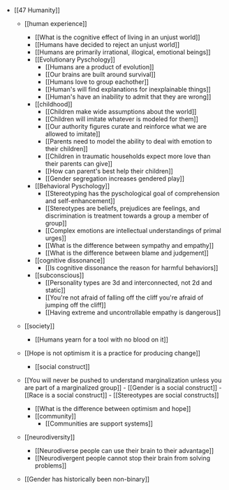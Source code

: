 - [[47 Humanity]]
	- [[human experience]]
		- [[What is the cognitive effect of living in an unjust world]]
		- [[Humans have decided to reject an unjust world]]
		- [[Humans are primarily irrational, illogical, emotional beings]]
		- [[Evolutionary Pyschology]]
			- [[Humans are a product of evolution]]
			- [[Our brains are built around survival]]
			- [[Humans love to group eachother]]
			- [[Human's will find explanations for inexplainable things]]
			- [[Human's have an inability to admit that they are wrong]]
		- [[childhood]]
			- [[Children make wide assumptions about the world]]
			- [[Children will imitate whatever is modeled for them]]
			- [[Our authority figures curate and reinforce what we are allowed to imitate]]
			- [[Parents need to model the ability to deal with emotion to their children]]
			- [[Children in traumatic households expect more love than their parents can give]]
			- [[How can parent's best help their children]]
			- [[Gender segregation increases gendered play]]
		- [[Behavioral Pyschology]]
			- [[Stereotyping has the pyschological goal of comprehension and self-enhancement]]
			- [[Stereotypes are beliefs, prejudices are feelings, and discrimination is treatment towards a group a member of group]]
			- [[Complex emotions are intellectual understandings of primal urges]]
			- [[What is the difference between sympathy and empathy]]
			- [[What is the difference between blame and judgement]]
		- [[cognitive dissonance]]
			- [[Is cognitive dissonance the reason for harmful behaviors]]
		- [[subconscious]]
			- [[Personality types are 3d and interconnected, not 2d and static]]
			- [[You're not afraid of falling off the cliff you're afraid of jumping off the cliff]]
			- [[Having extreme and uncontrollable empathy is dangerous]]
	- [[society]]
		- [[Humans yearn for a tool with no blood on it]]
	- [[Hope is not optimism it is a practice for producing change]]
		-  [[social construct]] 
	- [[You will never be pushed to understand marginalization unless you are part of a marginalized group]]
			- [[Gender is a social construct]]
			- [[Race is a social construct]]
			- [[Stereotypes are social constructs]]
		- [[What is the difference between optimism and hope]]
		- [[community]]
			- [[Communities are support systems]]
	- [[neurodiversity]]
		- [[Neurodiverse people can use their brain to their advantage]]
		- [[Neurodivergent people cannot stop their brain from solving problems]]

	- [[Gender has historically been non-binary]]